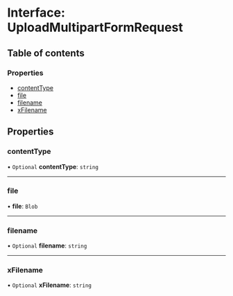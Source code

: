 # Interface: UploadMultipartFormRequest

## Table of contents

### Properties

- [contentType](UploadMultipartFormRequest.md#contenttype)
- [file](UploadMultipartFormRequest.md#file)
- [filename](UploadMultipartFormRequest.md#filename)
- [xFilename](UploadMultipartFormRequest.md#xfilename)

## Properties

### contentType

• `Optional` **contentType**: `string`

___

### file

• **file**: `Blob`

___

### filename

• `Optional` **filename**: `string`

___

### xFilename

• `Optional` **xFilename**: `string`

